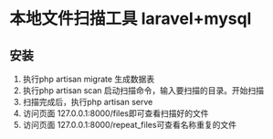 # 本地文件扫描工具 laravel+mysql 

## 安装
1. 执行php artisan migrate 生成数据表
2. 执行php artisan scan 启动扫描命令，输入要扫描的目录。开始扫描
3. 扫描完成后，执行php artisan serve
4. 访问页面 127.0.0.1:8000/files即可查看扫描好的文件
5. 访问页面 127.0.0.1:8000/repeat_files可查看名称重复的文件